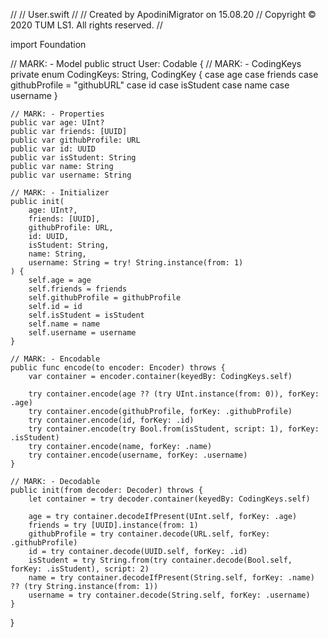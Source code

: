 //
//  User.swift
//
//  Created by ApodiniMigrator on 15.08.20
//  Copyright © 2020 TUM LS1. All rights reserved.
//

import Foundation

// MARK: - Model
public struct User: Codable {
    // MARK: - CodingKeys
    private enum CodingKeys: String, CodingKey {
        case age
        case friends
        case githubProfile = "githubURL"
        case id
        case isStudent
        case name
        case username
    }
    
    // MARK: - Properties
    public var age: UInt?
    public var friends: [UUID]
    public var githubProfile: URL
    public var id: UUID
    public var isStudent: String
    public var name: String
    public var username: String
    
    // MARK: - Initializer
    public init(
        age: UInt?,
        friends: [UUID],
        githubProfile: URL,
        id: UUID,
        isStudent: String,
        name: String,
        username: String = try! String.instance(from: 1)
    ) {
        self.age = age
        self.friends = friends
        self.githubProfile = githubProfile
        self.id = id
        self.isStudent = isStudent
        self.name = name
        self.username = username
    }
    
    // MARK: - Encodable
    public func encode(to encoder: Encoder) throws {
        var container = encoder.container(keyedBy: CodingKeys.self)
        
        try container.encode(age ?? (try UInt.instance(from: 0)), forKey: .age)
        try container.encode(githubProfile, forKey: .githubProfile)
        try container.encode(id, forKey: .id)
        try container.encode(try Bool.from(isStudent, script: 1), forKey: .isStudent)
        try container.encode(name, forKey: .name)
        try container.encode(username, forKey: .username)
    }
    
    // MARK: - Decodable
    public init(from decoder: Decoder) throws {
        let container = try decoder.container(keyedBy: CodingKeys.self)
        
        age = try container.decodeIfPresent(UInt.self, forKey: .age)
        friends = try [UUID].instance(from: 1)
        githubProfile = try container.decode(URL.self, forKey: .githubProfile)
        id = try container.decode(UUID.self, forKey: .id)
        isStudent = try String.from(try container.decode(Bool.self, forKey: .isStudent), script: 2)
        name = try container.decodeIfPresent(String.self, forKey: .name) ?? (try String.instance(from: 1))
        username = try container.decode(String.self, forKey: .username)
    }
}
